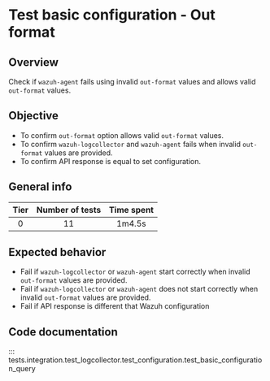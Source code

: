 # Test basic configuration - Out format
## Overview 

Check if `wazuh-agent` fails using invalid `out-format` values and allows valid `out-format` 
values.

## Objective

- To confirm `out-format` option allows valid `out-format` values.
- To confirm `wazuh-logcollector` and `wazuh-agent` fails when invalid `out-format` 
  values are provided.
- To confirm API response is equal to set configuration.

## General info

|Tier | Number of tests | Time spent |
|:--:|:--:|:--:|
| 0 | 11 | 1m4.5s |

## Expected behavior

- Fail if `wazuh-logcollector` or `wazuh-agent` start correctly when invalid 
  `out-format` values are provided.
- Fail if `wazuh-logcollector` or `wazuh-agent` does not start correctly when invalid 
  `out-format` values are provided.
- Fail if API response is different that Wazuh configuration

## Code documentation 

::: tests.integration.test_logcollector.test_configuration.test_basic_configuration_query
